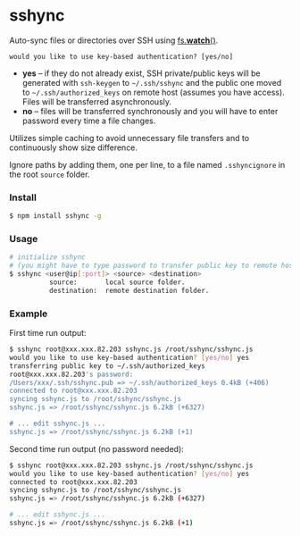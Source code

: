 # sshync

Auto-sync files or directories over SSH using [fs.**watch**()](https://nodejs.org/docs/latest/api/fs.html#fs_fs_watch_filename_options_listener).

```would you like to use key-based authentication? [yes/no]```
* **yes** – if they do not already exist, SSH private/public keys will be generated with ```ssh-keygen``` to ```~/.ssh/sshync``` and the public one moved to ```~/.ssh/authorized_keys``` on remote host (assumes you have access). Files will be transferred asynchronously.
* **no** – files will be transferred synchronously and you will have to enter password every time a file changes.

Utilizes simple caching to avoid unnecessary file transfers and to continuously show size difference.

Ignore paths by adding them, one per line, to a file named  ```.sshyncignore``` in the root ```source``` folder.

### Install

```bash
$ npm install sshync -g
```

### Usage

```bash
# initialize sshync
# (you might have to type password to transfer public key to remote host)
$ sshync <user@ip[:port]> <source> <destination>
          source:       local source folder.
          destination:  remote destination folder.
```

### Example

First time run output:

```bash
$ sshync root@xxx.xxx.82.203 sshync.js /root/sshync/sshync.js
would you like to use key-based authentication? [yes/no] yes
transferring public key to ~/.ssh/authorized_keys
root@xxx.xxx.82.203's password:
/Users/xxx/.ssh/sshync.pub => ~/.ssh/authorized_keys 0.4kB (+406)
connected to root@xxx.xxx.82.203
syncing sshync.js to /root/sshync/sshync.js
sshync.js => /root/sshync/sshync.js 6.2kB (+6327)

# ... edit sshync.js ...
sshync.js => /root/sshync/sshync.js 6.2kB (+1)
```

Second time run output (no password needed):

```bash
$ sshync root@xxx.xxx.82.203 sshync.js /root/sshync/sshync.js
would you like to use key-based authentication? [yes/no] yes
connected to root@xxx.xxx.82.203
syncing sshync.js to /root/sshync/sshync.js
sshync.js => /root/sshync/sshync.js 6.2kB (+6327)

# ... edit sshync.js ...
sshync.js => /root/sshync/sshync.js 6.2kB (+1)
```
